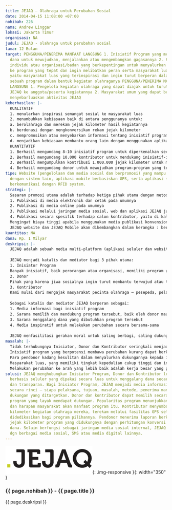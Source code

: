 ```yaml
---
title: JEJAQ – Olahraga untuk Perubahan Sosial
date: 2014-04-15 11:08:00 +07:00
nohibah: 226
nama: Andrew Linggar
lokasi: Jakarta Timur
organisasi: NA
judul: JEJAQ - olahraga untuk perubahan sosial
lama: 12 Bulan
target: PENGGUNA/PENERIMA MANFAAT LANGSUNG 1. Inisiatif Program yang membutuhkan dukungan
  dana untuk mewujudkan, menjalankan atau mengembangkan gagasannya 2. Pendonor, baik
  individu atau organisasi/badan yang berkepentingan untuk menyalurkan dana sosialnya
  ke program yang tepat dan ingin melibatkan peran serta masyarakat luas 3. Kontributor,
  yaitu masyarakat luas yang terinspirasi dan ingin turut berperan dalam mewujudkan
  sebuah program dalam bentuk kegiatan olahraganya PENGGUNA/PENERIMA MANFAAT TIDAK
  LANGSUNG 1. Pengelola kegiatan olahraga yang dapat diajak untuk turut mempublikasikan
  JEJAQ ke anggota/peserta kegiatannya 2. Masyarakat umum yang dapat berperan dalam
  menyebarluaskan aktivitas JEJAQ
keberhasilan: |-
  KUALITATIF
  1. menularkan inspirasi semangat sosial ke masyarakat luas
  2. menumbuhkan kebiasaan baik di antara penggunanya untuk:
  a. berolahraga dan merekam jejak kilometer hasil kegiatannya
  b. berdonasi dengan mengkonversikan rekam jejak kilometer
  c. mempromosikan atau menyebarkan informasi tentang inisiatif program yang membutuhkan dukungan masyarakat luas.
  d. menjadikan kebiasaan membantu orang lain dengan menggunakan aplikasi JEJAQ di seluler
  KUANTITATIF
  1. Berhasil mengundang 8-10 inisiatif program untuk diperkenalkan secara luas kepada donor, kontributor dan masyarakat
  2. Berhasil mengundang 10.000 kontributor untuk mendukung inisiatif-inisiatif program yang diperkenalkan JEJAQ
  3. Berhasil mengumpulkan kontribusi 1.000.000 jejak kilometer untuk mendukung inisiatif-inisiatif program
  4. Berhasil mengundang donor untuk mewujudkan program-program yang telah didukung para kontributor dan masyarakat luas
tipe: Website (pengelolaan dan media sosial dan berpromosi) yang mampu berintegrasi
  dengan sistem lain, aplikasi mobile berbasiskan GPS, serta aplikasi (bridge) untuk
  berkomunikasi dengan RFID system.
strategi: |-
  Sasaran promosi utama adalah terhadap ketiga pihak utama dengan metode dan jalur yang berbeda bagi masing-masing.
  1. Publikasi di media elektronik dan cetak pada umumnya
  2. Publikasi di media online pada umumnya
  3. Publikasi melalui jaringan media sosial, web dan aplikasi JEJAQ juga berperan sebagai jaringan media sosial yang dapat terhubung dgn berbagai jaringan media sosial lainnya
  4. Publikasi secara spesifik terhadap calon kontributor, yaitu di kalangan pelaku olahraga melalui berbagai media atau berbagai kegiatan
  Mengingat biaya tinggi apabila menggunakan media publikasi konvensional, maka prioritas media yang akan digunakan adalah melalui jaringan internet seperti jaringan media berita digital, jaringan media sosial, atau aplikasi seluler. Website dan aplikasi seluler JEJAQ sendiri pun akan berperan sebagai sebuah jaringan media sosial.Kerjasama strategis dengan penyedia jasa jaringan seluler akan menjadi sebuah dukungan yang besar untuk publikasi JEJAQ.
  JEJAQ website dan JEJAQ Mobile akan dikembangkan dalam kerangka : berintegrasi dengan banyak aplikasi media sosial: web service maupun API (RESTful API) merupakan salah satu komponen penting
kuantitas: NA
dana: Rp. 1 Milyar
deskripsi: |-
  JEJAQ adalah sebuah media multi-platform (aplikasi seluler dan website) untuk mengajak masyarakat Indonesia bersama-sama membuat perubahan ke arah yang lebih baik, sambil dibarengi ajakan gaya hidup sehat dengan semakin rajin dan rutin berolahraga.

  JEJAQ menjadi katalis dan mediator bagi 3 pihak utama:
  1. Inisiator Program
  Banyak inisiatif, baik perorangan atau organisasi, memiliki program yang bertujuan membuat perbaikan bagi lingkungan dan masyarakat sekitarnya. Entah itu dalam bidang sosial, pendidikan, lingkungan hidup, kesehatan dan lain sebagainya.
  2. Donor
  Pihak yang karena jiwa sosialnya ingin turut membantu terwujud atau terlaksananya program-program yang baik dan berpotensi membawa perubahan masyarakat. Dukungan donor umumnya berupa dana.
  3. Kontributor
  Kami mulai dari mengajak masyarakat pecinta olahraga – pesepeda, pelari atau perenang yang secara rutin berolahraga untuk menyumbangkan jarak tempuh mereka bagi program tertentu, kemudian dikonversikan menjadi dana sumbangan dari para donor.

  Sebagai katalis dan mediator JEJAQ berperan sebagai:
  1. Media informasi bagi inisiatif program
  2. Sarana memilih dan mendukung program tersebut, baik oleh donor maupun para kontributor
  3. Sarana menggalang dana yang dibutuhkan program tersebut
  4. Media inspiratif untuk melakukan perubahan secara bersama-sama

  JEJAQ menfasilitasi gerakan moral untuk saling berbagi, saling dukung dan berbagi gagasan upaya perubahan ke arah yang lebih baik.
masalah: |-
  Tidak terhubungnya Inisiator, Donor dan Kontributor seringkali menjadi faktor kegagalan sebuah program yang baik.
  Inisiatif program yang berpotensi membawa perubahan kurang dapat berkembang atau bertahan karena tidak cukup dikenal masyarakat. Tidak tersampaikannya gagasan dari program tersebut, membuat kurangnya dukungan dari masyarakat, termasuk dalam wujud dana.
  Para pendonor kadang kesulitan dalam menyalurkan dukungannya kepada inisiatif program yang tepat. Kejelasan informasi, program, sasaran dan organisasi pelaksana menjadi faktor penentu dalam keputusan penyaluran dukungan dana oleh donor.
  Masyarakat luas, yang memiliki tingkat kepedulian cukup tinggi dan ingin dapat turut berperan membantu namun tidak punya kesempatan mendukung dalam bentuk dana – perlu kesempatan untuk menyalurkan potensinya dalam bentuk lain.
  Melakukan perubahan ke arah yang lebih baik adalah kerja besar yang perlu melibatkan banyak pihak.
solusi: JEJAQ menghubungkan Inisiator Program, Donor dan Kontributor lewat media multi-platform
  berbasis seluler yang dipakai secara luas untuk menggalang dana secara akuntable
  dan transparan. Bagi Inisiator Program, JEJAQ menjadi media informasi program kerjanya
  secara rinci – siapa pelaksana, tujuan, masalah, metode, penerima manfaat dan kebutuhan
  dukungan yang ditargetkan. Donor dan kontributor dapat memilih secara tepat/berimbang
  program yang layak mendapat dukungan. Popularitas program menunjukkan kepercayaan
  dan harapan masyarakat akan manfaat program itu. Kontributor menyumbangkan jejak
  kilometer kegiatan olahraga mereka, terekam melalui fasilitas GPS selulernya, untuk
  didedikasikan bagi program pilihannya. Pendonor menerima laporan berkala hasil pencapaian
  jejak kilometer program yang didukungnya dengan perhitungan konversi dalam bentuk
  dana. Selain berfungsi sebagai jaringan media sosial internal, JEJAQ juga terhubung
  dgn berbagai media sosial, SMS atau media digital lainnya.
---
```


![226](/static/img/hibahcms/226.png){: .img-responsive }{: width="350" }

### {{ page.nohibah }} - {{ page.title }}

{{ page.deskripsi }}
